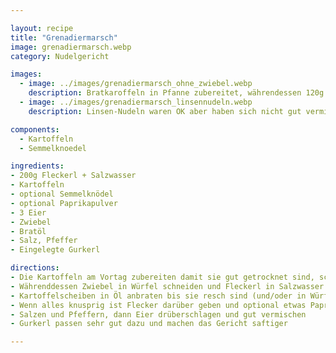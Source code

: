 ```yaml
---

layout: recipe
title: "Grenadiermarsch"
image: grenadiermarsch.webp
category: Nudelgericht

images:
  - image: ../images/grenadiermarsch_ohne_zwiebel.webp
    description: Bratkaroffeln in Pfanne zubereitet, währendessen 120g 1er Nudeln in Mitte gebrochen gekocht, am Schluss 3 Eier dazu (kein Zwiebel). War super Alternative, besser als erwartet!
  - image: ../images/grenadiermarsch_linsennudeln.webp
    description: Linsen-Nudeln waren OK aber haben sich nicht gut vermischt und wurden mit jedem Bissen schlechter. Pustasalat passt nicht so gut wie Gurkerl dazu. Besser nicht mehr so machen.

components:
  - Kartoffeln
  - Semmelknoedel

ingredients:
- 200g Fleckerl + Salzwasser
- Kartoffeln
- optional Semmelknödel
- optional Paprikapulver
- 3 Eier
- Zwiebel
- Bratöl
- Salz, Pfeffer
- Eingelegte Gurkerl

directions:
- Die Kartoffeln am Vortag zubereiten damit sie gut getrocknet sind, schälen und in Scheiben schneiden
- Währenddessen Zwiebel in Würfel schneiden und Fleckerl in Salzwasser kochen
- Kartoffelscheiben in Öl anbraten bis sie resch sind (und/oder in Würfel geschnittene bereits ausgekühlte Knödel), dann Zwiebel dazugeben und auch etwas anbraten
- Wenn alles knusprig ist Flecker darüber geben und optional etwas Paprikapulver dazu geben
- Salzen und Pfeffern, dann Eier drüberschlagen und gut vermischen
- Gurkerl passen sehr gut dazu und machen das Gericht saftiger

---
```

